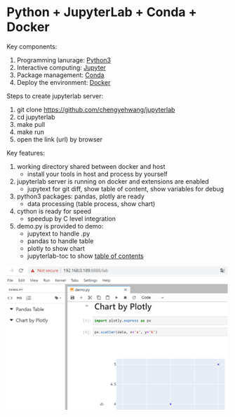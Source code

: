 # Python + JupyterLab + Conda + Docker

Key components:
1. Programming lanurage: [Python3](http://python.org)
1. Interactive computing: [Jupyter](http://jupyter.org)
2. Package management: [Conda](http://anaconda.com)
3. Deploy the environment: [Docker](http://www.docker.com)


Steps to create jupyterlab server:
1. git clone https://github.com/chengyehwang/jupyterlab
2. cd jupyterlab
3. make pull
4. make run
5. open the link (url) by browser

Key features:
1. working directory shared between docker and host
    * install your tools in host and process by yourself
2. jupyterlab server is running on docker and extensions are enabled
    * jupytext for git diff, show table of content, show variables for debug
3. python3 packages: pandas, plotly are ready
    * data processing (table process, show chart)
4. cython is ready for speed
    * speedup by C level integration
5. demo.py is provided to demo:
    * jupytext to handle .py
    * pandas to handle table
    * plotly to show chart
    * jupyterlab-toc to show [table of contents](http://github.com/jupyterlab/jupyterlab-toc)

![image](https://github.com/chengyehwang/jupyterlab/blob/master/jupyter_demo.png)
